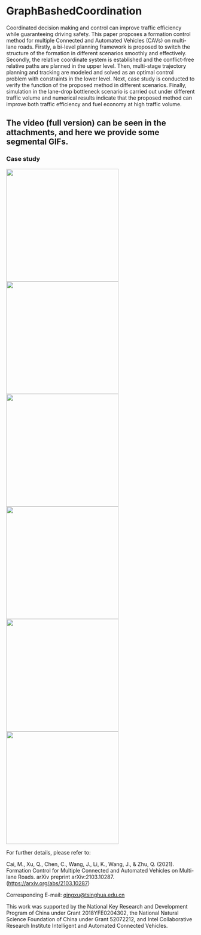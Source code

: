 # GraphBashedCoordination

Coordinated decision making and control can improve traffic efficiency while guaranteeing driving safety. This paper proposes a formation control method for multiple Connected and Automated Vehicles (CAVs) on multi-lane roads. Firstly, a bi-level planning framework is proposed to switch the structure of the formation in different scenarios smoothly and effectively. Secondly, the relative coordinate system is established and the conflict-free relative paths are planned in the upper level. Then, multi-stage trajectory planning and tracking are modeled and solved as an optimal control problem with constraints in the lower level. Next, case study is conducted to verify the function of the proposed method in different scenarios. Finally, simulation in the lane-drop bottleneck scenario is carried out under different traffic volume and numerical results indicate that the proposed method can improve both traffic efficiency and fuel economy at high traffic volume.

## The video (full version) can be seen in the attachments, and here we provide some segmental GIFs.

### Case study

<img src="https://github.com/CeroChen/GraphBashedCoordination/blob/main/DFSpanningTree_Pic.gif" width="300" />

<img src="https://github.com/CeroChen/GraphBashedCoordination/blob/main/DFSpanningTree_Fig.gif" width="300" />

<img src="https://github.com/CeroChen/GraphBashedCoordination/blob/main/OPT-DFSTree_Pic.gif" width="300" />

<img src="https://github.com/CeroChen/GraphBashedCoordination/blob/main/OPT-DFSTree_Fig.gif" width="300" />

<img src="https://github.com/CeroChen/GraphBashedCoordination/blob/main/connected_sequential_bfs_Pic.gif" width="300" />

<img src="https://github.com/CeroChen/GraphBashedCoordination/blob/main/connected_sequential_bfs_Fig.gif" width="300" />


For further details, please refer to:

Cai, M., Xu, Q., Chen, C., Wang, J., Li, K., Wang, J., & Zhu, Q. (2021). Formation Control for Multiple Connected and Automated Vehicles on Multi-lane Roads. arXiv preprint arXiv:2103.10287. (https://arxiv.org/abs/2103.10287)


Corresponding E-mail: qingxu@tsinghua.edu.cn

This work was supported by the National Key Research and Development Program of China under Grant 2018YFE0204302, the National Natural Science Foundation of China under Grant 52072212, and Intel Collaborative Research Institute Intelligent and Automated Connected Vehicles. 
